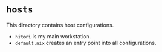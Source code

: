 # `hosts`
This directory contains host configurations.
- `hitori` is my main workstation.
- `default.nix` creates an entry point into all configurations.
